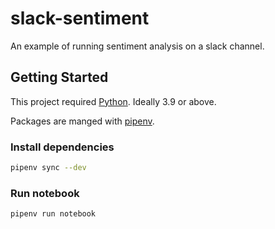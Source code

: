 # slack-sentiment

An example of running sentiment analysis on a slack channel.

## Getting Started

This project required [Python](https://www.python.org). Ideally 3.9 or above.

Packages are manged with [pipenv](https://packaging.python.org/tutorials/managing-dependencies/#managing-dependencies).


### Install dependencies

```bash
pipenv sync --dev
```

### Run notebook

```bash
pipenv run notebook
```
